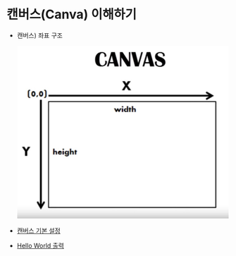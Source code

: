 # 캔버스(Canva) 이해하기

- 캔버스) 좌표 구조

    ![CANVAS](./client.01/00.jpg)

- [캔버스 기본 설정](../../../client/assets/01-tutorial/01/index.01.html)
- [Hello World 출력](../../../client/assets/01-tutorial/01/index.02.html)
